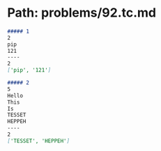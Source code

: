 # Path: problems/92.tc.md
```markdown
##### 1
2
pip
121
----
2
['pip', '121']

##### 2
5
Hello
This
Is
TESSET
HEPPEH
----
2
['TESSET', 'HEPPEH']
```
